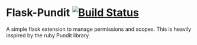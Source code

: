 Flask-Pundit [![Build Status](https://travis-ci.org/anurag90x/flask-pundit.svg?branch=master)](https://travis-ci.org/anurag90x/flask-pundit)  
================
A simple flask extension to manage permissions and scopes. This is heavily inspired by the ruby Pundit library.
